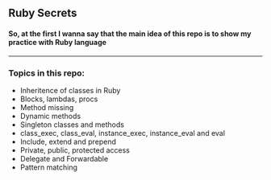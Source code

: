 <h2>Ruby Secrets</h2>
<h4>So, at the first I wanna say that the main idea of this repo is to show my practice with Ruby language</h4>
<hr>
<h3>Topics in this repo:</h3>
<ul>
  <li>Inheritence of classes in Ruby</li>
  <li>Blocks, lambdas, procs</li>
  <li>Method missing</li>
  <li>Dynamic methods</li>
  <li>Singleton classes and methods</li>
  <li>class_exec, class_eval, instance_exec, instance_eval and eval</li>
  <li>Include, extend and prepend</li>
  <li>Private, public, protected access</li>
  <li>Delegate and Forwardable</li>
  <li>Pattern matching</li>
</ul>
